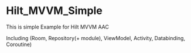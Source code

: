 # Hilt_MVVM_Simple

This is simple Example for Hilt MVVM AAC

Including (Room, Repository(+ module), ViewModel, Activity, Databinding, Coroutine)

